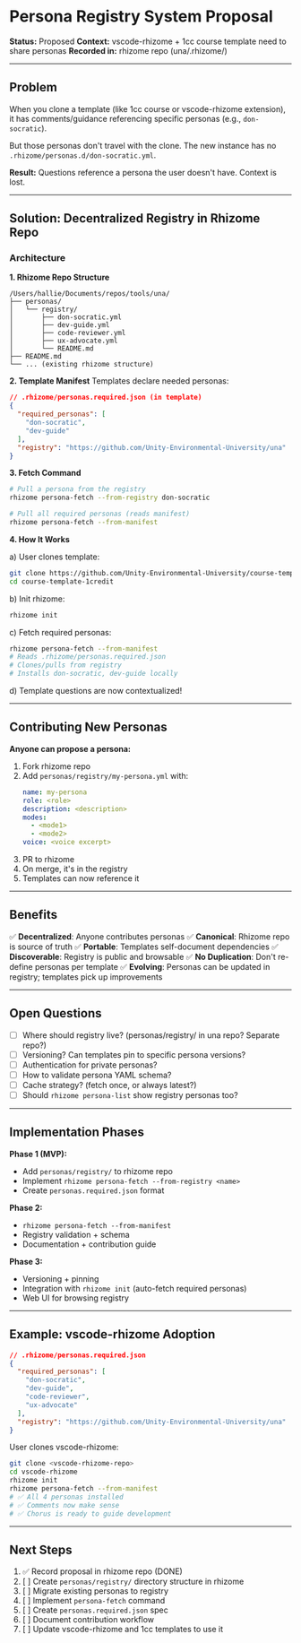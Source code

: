 # Persona Registry System Proposal

**Status:** Proposed
**Context:** vscode-rhizome + 1cc course template need to share personas
**Recorded in:** rhizome repo (una/.rhizome/)

---

## Problem

When you clone a template (like 1cc course or vscode-rhizome extension), it has comments/guidance referencing specific personas (e.g., `don-socratic`).

But those personas don't travel with the clone. The new instance has no `.rhizome/personas.d/don-socratic.yml`.

**Result:** Questions reference a persona the user doesn't have. Context is lost.

---

## Solution: Decentralized Registry in Rhizome Repo

### Architecture

**1. Rhizome Repo Structure**
```
/Users/hallie/Documents/repos/tools/una/
├── personas/
│   └── registry/
│       ├── don-socratic.yml
│       ├── dev-guide.yml
│       ├── code-reviewer.yml
│       ├── ux-advocate.yml
│       └── README.md
├── README.md
└── ... (existing rhizome structure)
```

**2. Template Manifest**
Templates declare needed personas:
```json
// .rhizome/personas.required.json (in template)
{
  "required_personas": [
    "don-socratic",
    "dev-guide"
  ],
  "registry": "https://github.com/Unity-Environmental-University/una"
}
```

**3. Fetch Command**
```bash
# Pull a persona from the registry
rhizome persona-fetch --from-registry don-socratic

# Pull all required personas (reads manifest)
rhizome persona-fetch --from-manifest
```

**4. How It Works**

a) User clones template:
```bash
git clone https://github.com/Unity-Environmental-University/course-template-1credit.git
cd course-template-1credit
```

b) Init rhizome:
```bash
rhizome init
```

c) Fetch required personas:
```bash
rhizome persona-fetch --from-manifest
# Reads .rhizome/personas.required.json
# Clones/pulls from registry
# Installs don-socratic, dev-guide locally
```

d) Template questions are now contextualized!

---

## Contributing New Personas

**Anyone can propose a persona:**

1. Fork rhizome repo
2. Add `personas/registry/my-persona.yml` with:
   ```yaml
   name: my-persona
   role: <role>
   description: <description>
   modes:
     - <mode1>
     - <mode2>
   voice: <voice excerpt>
   ```
3. PR to rhizome
4. On merge, it's in the registry
5. Templates can now reference it

---

## Benefits

✅ **Decentralized**: Anyone contributes personas
✅ **Canonical**: Rhizome repo is source of truth
✅ **Portable**: Templates self-document dependencies
✅ **Discoverable**: Registry is public and browsable
✅ **No Duplication**: Don't re-define personas per template
✅ **Evolving**: Personas can be updated in registry; templates pick up improvements

---

## Open Questions

- [ ] Where should registry live? (personas/registry/ in una repo? Separate repo?)
- [ ] Versioning? Can templates pin to specific persona versions?
- [ ] Authentication for private personas?
- [ ] How to validate persona YAML schema?
- [ ] Cache strategy? (fetch once, or always latest?)
- [ ] Should `rhizome persona-list` show registry personas too?

---

## Implementation Phases

**Phase 1 (MVP):**
- Add `personas/registry/` to rhizome repo
- Implement `rhizome persona-fetch --from-registry <name>`
- Create `personas.required.json` format

**Phase 2:**
- `rhizome persona-fetch --from-manifest`
- Registry validation + schema
- Documentation + contribution guide

**Phase 3:**
- Versioning + pinning
- Integration with `rhizome init` (auto-fetch required personas)
- Web UI for browsing registry

---

## Example: vscode-rhizome Adoption

```json
// .rhizome/personas.required.json
{
  "required_personas": [
    "don-socratic",
    "dev-guide",
    "code-reviewer",
    "ux-advocate"
  ],
  "registry": "https://github.com/Unity-Environmental-University/una"
}
```

User clones vscode-rhizome:
```bash
git clone <vscode-rhizome-repo>
cd vscode-rhizome
rhizome init
rhizome persona-fetch --from-manifest
# ✅ All 4 personas installed
# ✅ Comments now make sense
# ✅ Chorus is ready to guide development
```

---

## Next Steps

1. ✅ Record proposal in rhizome repo (DONE)
2. [ ] Create `personas/registry/` directory structure in rhizome
3. [ ] Migrate existing personas to registry
4. [ ] Implement `persona-fetch` command
5. [ ] Create `personas.required.json` spec
6. [ ] Document contribution workflow
7. [ ] Update vscode-rhizome and 1cc templates to use it

